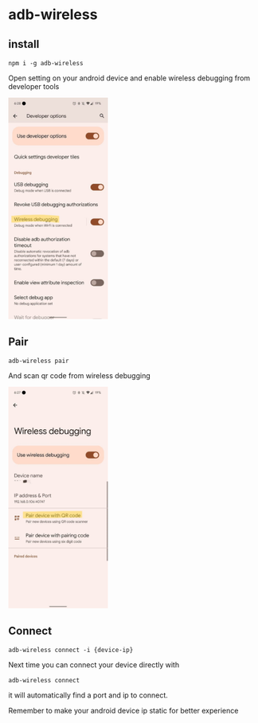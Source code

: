 # adb-wireless

## **install**

```
npm i -g adb-wireless
```

Open setting on your android device and enable wireless debugging from developer tools

<img src="https://github.com/sanketkheni01/adb-wireless/blob/master/images/developer_settings.jpg?raw=true" width="200">

## Pair

```
adb-wireless pair
```

And scan qr code from wireless debugging

<img src="https://github.com/sanketkheni01/adb-wireless/blob/master/images/wireless%20debugging.jpg?raw=true" width="200">

## Connect

```
adb-wireless connect -i {device-ip}
```

Next time you can connect your device directly with

```
adb-wireless connect
```

it will automatically find a port and ip to connect.

Remember to make your android device ip static for better experience
